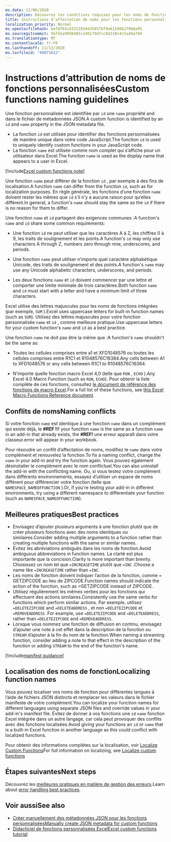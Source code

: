 ```yaml
---
ms.date: 11/06/2020
description: Découvrez les conditions requises pour les noms de fonctions personnalisées Excel et éviter les pièges de dénomination courants.
title: Instructions d’affectation de noms pour les fonctions personnalisées dans Excel
localization_priority: Normal
ms.openlocfilehash: eefd703c63311934435657bf9e6159662f908a95
ms.sourcegitcommit: 5bfd1e9956485c140179dfcc9d210c4c5a49a789
ms.translationtype: MT
ms.contentlocale: fr-FR
ms.lasthandoff: 11/13/2020
ms.locfileid: "49071612"
---
```

# <a name="custom-functions-naming-guidelines"></a><span data-ttu-id="551e1-103">Instructions d’attribution de noms de fonctions personnalisées</span><span class="sxs-lookup"><span data-stu-id="551e1-103">Custom functions naming guidelines</span></span>

<span data-ttu-id="551e1-104">Une fonction personnalisée est identifiée par `id` une `name` propriété and dans le fichier de métadonnées JSON.</span><span class="sxs-lookup"><span data-stu-id="551e1-104">A custom function is identified by an `id` and `name` property in the JSON metadata file.</span></span>

- <span data-ttu-id="551e1-105">La fonction `id` est utilisée pour identifier des fonctions personnalisées de manière unique dans votre code JavaScript.</span><span class="sxs-lookup"><span data-stu-id="551e1-105">The function `id` is used to uniquely identify custom functions in your JavaScript code.</span></span>
- <span data-ttu-id="551e1-106">La fonction `name` est utilisée comme nom complet qui s’affiche pour un utilisateur dans Excel.</span><span class="sxs-lookup"><span data-stu-id="551e1-106">The function `name` is used as the display name that appears to a user in Excel.</span></span>

[!include[Excel custom functions note](../includes/excel-custom-functions-note.md)]

<span data-ttu-id="551e1-107">Une fonction `name` peut différer de la fonction `id` , par exemple à des fins de localisation.</span><span class="sxs-lookup"><span data-stu-id="551e1-107">A function `name` can differ from the function `id`, such as for localization purposes.</span></span> <span data-ttu-id="551e1-108">En règle générale, les fonctions d’une fonction `name` doivent rester les mêmes que `id` s’il n’y a aucune raison pour qu’elles diffèrent.</span><span class="sxs-lookup"><span data-stu-id="551e1-108">In general, a function's `name` should stay the same as the `id` if there is no reason for them to differ.</span></span>

<span data-ttu-id="551e1-109">Une fonction `name` et `id` partagent des exigences communes :</span><span class="sxs-lookup"><span data-stu-id="551e1-109">A function's `name` and `id` share some common requirements:</span></span>

- <span data-ttu-id="551e1-110">Une fonction `id` ne peut utiliser que les caractères A à Z, les chiffres 0 à 9, les traits de soulignement et les points.</span><span class="sxs-lookup"><span data-stu-id="551e1-110">A function's `id` may only use characters A through Z, numbers zero through nine, underscores, and periods.</span></span>

- <span data-ttu-id="551e1-111">Une fonction `name` peut utiliser n’importe quel caractère alphabétique Unicode, des traits de soulignement et des points.</span><span class="sxs-lookup"><span data-stu-id="551e1-111">A function's `name` may use any Unicode alphabetic characters, underscores, and periods.</span></span>

- <span data-ttu-id="551e1-112">Les deux fonctions `name` et `id` doivent commencer par une lettre et comporter une limite minimale de trois caractères.</span><span class="sxs-lookup"><span data-stu-id="551e1-112">Both function `name` and `id` must start with a letter and have a minimum limit of three characters.</span></span>

<span data-ttu-id="551e1-113">Excel utilise des lettres majuscules pour les noms de fonctions intégrées (par exemple, `SUM` ).</span><span class="sxs-lookup"><span data-stu-id="551e1-113">Excel uses uppercase letters for built-in function names (such as `SUM`).</span></span> <span data-ttu-id="551e1-114">Utilisez des lettres majuscules pour votre fonction personnalisée `name` et `id` , comme meilleure pratique.</span><span class="sxs-lookup"><span data-stu-id="551e1-114">Use uppercase letters for your custom function's `name` and `id` as a best practice.</span></span>

<span data-ttu-id="551e1-115">Une fonction `name` ne doit pas être la même que :</span><span class="sxs-lookup"><span data-stu-id="551e1-115">A function's `name` shouldn't be the same as:</span></span>

- <span data-ttu-id="551e1-116">Toutes les cellules comprises entre a1 et XFD1048576 ou toutes les cellules comprises entre R1C1 et R1048576C16384.</span><span class="sxs-lookup"><span data-stu-id="551e1-116">Any cells between A1 to XFD1048576 or any cells between R1C1 to R1048576C16384.</span></span>

- <span data-ttu-id="551e1-117">N’importe quelle fonction macro Excel 4,0 (telle que `RUN` , `ECHO` ).</span><span class="sxs-lookup"><span data-stu-id="551e1-117">Any Excel 4.0 Macro Function (such as `RUN`, `ECHO`).</span></span>  <span data-ttu-id="551e1-118">Pour obtenir la liste complète de ces fonctions, consultez [le document de référence des fonctions de macro Excel](https://d13ot9o61jdzpp.cloudfront.net/files/Excel%204.0%20Macro%20Functions%20Reference.pdf).</span><span class="sxs-lookup"><span data-stu-id="551e1-118">For a full list of these functions, see [this Excel Macro Functions Reference document](https://d13ot9o61jdzpp.cloudfront.net/files/Excel%204.0%20Macro%20Functions%20Reference.pdf).</span></span>

## <a name="naming-conflicts"></a><span data-ttu-id="551e1-119">Conflits de noms</span><span class="sxs-lookup"><span data-stu-id="551e1-119">Naming conflicts</span></span>

<span data-ttu-id="551e1-120">Si votre fonction `name` est identique à une fonction `name` dans un complément qui existe déjà, le **#REF !**</span><span class="sxs-lookup"><span data-stu-id="551e1-120">If your function `name` is the same as a function `name` in an add-in that already exists, the **#REF!**</span></span> <span data-ttu-id="551e1-121">une erreur apparaît dans votre classeur.</span><span class="sxs-lookup"><span data-stu-id="551e1-121">error will appear in your workbook.</span></span>

<span data-ttu-id="551e1-122">Pour résoudre un conflit d’affectation de noms, modifiez le `name` dans votre complément et renouvelez la fonction.</span><span class="sxs-lookup"><span data-stu-id="551e1-122">To fix a naming conflict, change the `name` in your add-in and try the function again.</span></span> <span data-ttu-id="551e1-123">Vous pouvez également désinstaller le complément avec le nom conflictuel.</span><span class="sxs-lookup"><span data-stu-id="551e1-123">You can also uninstall the add-in with the conflicting name.</span></span> <span data-ttu-id="551e1-124">Ou, si vous testez votre complément dans différents environnements, essayez d’utiliser un espace de noms différent pour différencier votre fonction (telle que `NAMESPACE_NAMEOFFUNCTION` ).</span><span class="sxs-lookup"><span data-stu-id="551e1-124">Or, if you're testing your add-in in different environments, try using a different namespace to differentiate your function (such as `NAMESPACE_NAMEOFFUNCTION`).</span></span>

## <a name="best-practices"></a><span data-ttu-id="551e1-125">Meilleures pratiques</span><span class="sxs-lookup"><span data-stu-id="551e1-125">Best practices</span></span>

- <span data-ttu-id="551e1-126">Envisagez d’ajouter plusieurs arguments à une fonction plutôt que de créer plusieurs fonctions avec des noms identiques ou similaires.</span><span class="sxs-lookup"><span data-stu-id="551e1-126">Consider adding multiple arguments to a function rather than creating multiple functions with the same or similar names.</span></span>
- <span data-ttu-id="551e1-127">Évitez les abréviations ambiguës dans les noms de fonction.</span><span class="sxs-lookup"><span data-stu-id="551e1-127">Avoid ambiguous abbreviations in function names.</span></span> <span data-ttu-id="551e1-128">La clarté est plus importante que la concision.</span><span class="sxs-lookup"><span data-stu-id="551e1-128">Clarity is more important than brevity.</span></span> <span data-ttu-id="551e1-129">Choisissez un nom tel que `=INCREASETIME` plutôt que `=INC` .</span><span class="sxs-lookup"><span data-stu-id="551e1-129">Choose a name like `=INCREASETIME` rather than `=INC`.</span></span>
- <span data-ttu-id="551e1-130">Les noms de fonction doivent indiquer l’action de la fonction, comme = GETZIPCODE au lieu de ZIPCODE.</span><span class="sxs-lookup"><span data-stu-id="551e1-130">Function names should indicate the action of the function, such as =GETZIPCODE instead of ZIPCODE.</span></span>
- <span data-ttu-id="551e1-131">Utilisez régulièrement les mêmes verbes pour les fonctions qui effectuent des actions similaires.</span><span class="sxs-lookup"><span data-stu-id="551e1-131">Consistently use the same verbs for functions which perform similar actions.</span></span> <span data-ttu-id="551e1-132">Par exemple, utilisez `=DELETEZIPCODE` and `=DELETEADDRESS` , et non `=DELETEZIPCODE` et `=REMOVEADDRESS` .</span><span class="sxs-lookup"><span data-stu-id="551e1-132">For example, use `=DELETEZIPCODE` and `=DELETEADDRESS`, rather than `=DELETEZIPCODE` and `=REMOVEADDRESS`.</span></span>
- <span data-ttu-id="551e1-133">Lorsque vous nommez une fonction de diffusion en continu, envisagez d’ajouter une note à cet effet dans la description de la fonction ou `STREAM` d’ajouter à la fin du nom de la fonction.</span><span class="sxs-lookup"><span data-stu-id="551e1-133">When naming a streaming function, consider adding a note to that effect in the description of the function or adding `STREAM` to the end of the function's name.</span></span>

[!include[manifest guidance](../includes/manifest-guidance.md)]

## <a name="localizing-function-names"></a><span data-ttu-id="551e1-134">Localisation des noms de fonction</span><span class="sxs-lookup"><span data-stu-id="551e1-134">Localizing function names</span></span>

<span data-ttu-id="551e1-135">Vous pouvez localiser vos noms de fonction pour différentes langues à l’aide de fichiers JSON distincts et remplacer les valeurs dans le fichier manifeste de votre complément.</span><span class="sxs-lookup"><span data-stu-id="551e1-135">You can localize your function names for different languages using separate JSON files and override values in your add-in's manifest file.</span></span> <span data-ttu-id="551e1-136">Évitez de donner à vos fonctions une `id` `name` fonction Excel intégrée dans un autre langage, car cela peut provoquer des conflits avec des fonctions localisées.</span><span class="sxs-lookup"><span data-stu-id="551e1-136">Avoid giving your functions an `id` or `name` that is a built-in Excel function in another language as this could conflict with localized functions.</span></span>

<span data-ttu-id="551e1-137">Pour obtenir des informations complètes sur la localisation, voir [Localize Custom Functions](custom-functions-localize.md)</span><span class="sxs-lookup"><span data-stu-id="551e1-137">For full information on localizing, see [Localize custom functions](custom-functions-localize.md)</span></span>

## <a name="next-steps"></a><span data-ttu-id="551e1-138">Étapes suivantes</span><span class="sxs-lookup"><span data-stu-id="551e1-138">Next steps</span></span>
<span data-ttu-id="551e1-139">Découvrez les [meilleures pratiques en matière de gestion des erreurs](custom-functions-errors.md).</span><span class="sxs-lookup"><span data-stu-id="551e1-139">Learn about [error handling best practices](custom-functions-errors.md).</span></span>

## <a name="see-also"></a><span data-ttu-id="551e1-140">Voir aussi</span><span class="sxs-lookup"><span data-stu-id="551e1-140">See also</span></span>

* [<span data-ttu-id="551e1-141">Créer manuellement des métadonnées JSON pour les fonctions personnalisées</span><span class="sxs-lookup"><span data-stu-id="551e1-141">Manually create JSON metadata for custom functions</span></span>](custom-functions-json.md)
* [<span data-ttu-id="551e1-142">Didacticiel de fonctions personnalisées Excel</span><span class="sxs-lookup"><span data-stu-id="551e1-142">Excel custom functions tutorial</span></span>](../tutorials/excel-tutorial-create-custom-functions.md)
